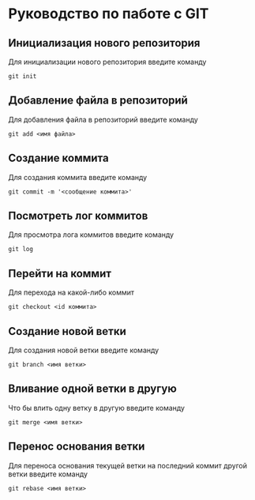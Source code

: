 # Руководство по паботе с GIT

## Инициализация нового репозитория

Для инициализации нового репозитория введите команду
```
git init
```
## Добавление файла в репозиторий

Для добавления файла в репозиторий введите команду
```
git add <имя файла>
```
## Создание коммита

Для создания коммита введите команду
```
git commit -m '<сообщение коммита>'
```
## Посмотреть лог коммитов

Для просмотра лога коммитов введите команду
```
git log
```
## Перейти на коммит

Для перехода на какой-либо коммит
```
git checkout <id коммита>
```
## Создание новой ветки

Для создания новой ветки введите команду
```
git branch <имя ветки>
```
## Вливание одной ветки в другую

Что бы влить одну ветку в другую введите команду
```
git merge <имя ветки>
```
## Перенос основания ветки

Для переноса основания текущей ветки на последний коммит другой ветки введите команду
```
git rebase <имя ветки>
```